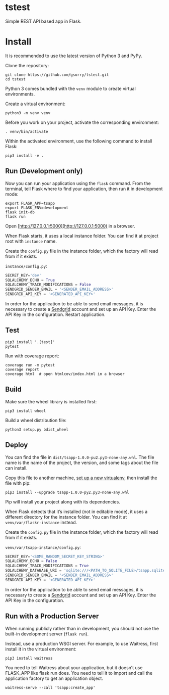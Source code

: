 # tstest

Simple REST API based app in Flask.

# Install

It is recommended to use the latest version of Python 3 and PyPy.

Clone the repository:
```shell script
git clone https://github.com/gsorry/tstest.git
cd tstest
```


Python 3 comes bundled with the `venv` module to create virtual environments.

Create a virtual environment:
```shell script
python3 -m venv venv
```

Before you work on your project, activate the corresponding environment:
```shell script
. venv/bin/activate
```

Within the activated environment, use the following command to install Flask:
```shell script
pip3 install -e .
```

## Run (Development only)

Now you can run your application using the `flask` command.
From the terminal, tell Flask where to find your application, then run it in development mode:
```shell script
export FLASK_APP=tsapp
export FLASK_ENV=development
flask init-db
flask run
```

Open [http://127.0.0.1:5000](http://127.0.0.1:5000) in a browser.

When Flask starts, it uses a local instance folder.
You can find it at project root with `instance` name.

Create the `config.py` file in the instance folder, which the factory will read from if it exists.

`instance/config.py`:
```python
SECRET_KEY='dev'
SQLALCHEMY_ECHO = True
SQLALCHEMY_TRACK_MODIFICATIONS = False
SENDGRID_SENDER_EMAIL = '<SENDER_EMAIL_ADDRESS>'
SENDGRID_API_KEY = '<GENERATED_API_KEY>'
```

In order for the application to be able to send email messages,
it is necessary to create a [Sendgrid](https://signup.sendgrid.com) account and set up an API Key.
Enter the API Key in the configuration. Restart application.

## Test

```shell script
pip3 install '.[test]'
pytest
```

Run with coverage report:
```shell script
coverage run -m pytest
coverage report
coverage html  # open htmlcov/index.html in a browser
```

## Build

Make sure the wheel library is installed first:
```shell script
pip3 install wheel
```

Build a wheel distribution file:
```shell script
python3 setup.py bdist_wheel
```

## Deploy

You can find the file in `dist/tsapp-1.0.0-pu2.py3-none-any.whl`.
The file name is the name of the project, the version, and some tags about the file can install.

Copy this file to another machine,
[set up a new virtualenv](https://flask.palletsprojects.com/en/1.1.x/installation/#install-create-env),
then install the file with pip:
```shell script
pip3 install --upgrade tsapp-1.0.0-py2.py3-none-any.whl
```

Pip will install your project along with its dependencies.

When Flask detects that it’s installed (not in editable mode),
it uses a different directory for the instance folder.
You can find it at `venv/var/flaskr-instance` instead.

Create the `config.py` file in the instance folder, which the factory will read from if it exists.

`venv/var/tsapp-instance/config.py`:
```python
SECRET_KEY='<SOME_RANDOM_SECRET_KEY_STRING>'
SQLALCHEMY_ECHO = False
SQLALCHEMY_TRACK_MODIFICATIONS = True
SQLALCHEMY_DATABASE_URI = 'sqlite:///<PATH_TO_SQLITE_FILE>/tsapp.sqlite'
SENDGRID_SENDER_EMAIL = '<SENDER_EMAIL_ADDRESS>'
SENDGRID_API_KEY = '<GENERATED_API_KEY>'
```

In order for the application to be able to send email messages,
it is necessary to create a [Sendgrid](https://signup.sendgrid.com) account and set up an API Key.
Enter the API Key in the configuration.

## Run with a Production Server

When running publicly rather than in development,
you should not use the built-in development server (`flask run`).

Instead, use a production WSGI server.
For example, to use Waitress, first install it in the virtual environment:
```shell script
pip3 install waitress
```

You need to tell Waitress about your application, but it doesn’t use FLASK_APP like flask run does.
You need to tell it to import and call the application factory to get an application object.

```shell script
waitress-serve --call 'tsapp:create_app'
```
